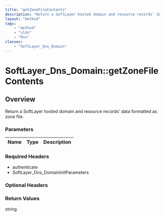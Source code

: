 ```yaml
---
title: "getZoneFileContents"
description: "Return a SoftLayer hosted domain and resource records' data formatted as zone file."
layout: "method"
tags:
    - "method"
    - "sldn"
    - "Dns"
classes:
    - "SoftLayer_Dns_Domain"
---
```

# SoftLayer_Dns_Domain::getZoneFileContents
## Overview 
Return a SoftLayer hosted domain and resource records' data formatted as zone file. 

### Parameters 
|Name | Type | Description |
| --- | --- | --- |


### Required Headers
* authenticate
* SoftLayer_Dns_DomainInitParameters

### Optional Headers

### Return Values
string
